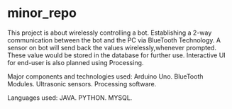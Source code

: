 minor_repo
==========
This project is about wirelessly controlling a bot.
Establishing a 2-way communication between the bot and the PC via BlueTooth Technology.
A sensor on bot will send back the values wirelessly,whenever prompted.
These value would be stored in the database for further use.
Interactive UI for end-user is also planned using Processing.


Major components and technologies used:
Arduino Uno.
BlueTooth Modules.
Ultrasonic sensors.
Processing software.
 
Languages used:
JAVA.
PYTHON.
MYSQL.
